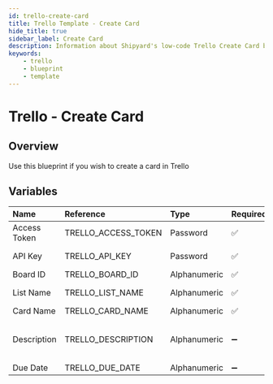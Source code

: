 ```yaml
---
id: trello-create-card
title: Trello Template - Create Card
hide_title: true
sidebar_label: Create Card
description: Information about Shipyard's low-code Trello Create Card blueprint. Creates a card on a Trello Board 
keywords:
    - trello
    - blueprint
    - template
---
```


# Trello - Create Card

## Overview
Use this blueprint if you wish to create a card in Trello

## Variables

| Name | Reference | Type | Required | Default | Options | Description |
|:-----|:----------|:-----|:---------|:--------|:--------|:------------|
| Access Token | TRELLO_ACCESS_TOKEN  | Password |:white_check_mark: | - | - | https://trello.com/power-ups/admin |
| API Key | TRELLO_API_KEY  | Password |:white_check_mark: | - | - | https://trello.com/power-ups/admin |
| Board ID | TRELLO_BOARD_ID  | Alphanumeric |:white_check_mark: | - | - | None |
| List Name | TRELLO_LIST_NAME  | Alphanumeric |:white_check_mark: | - | - | The list you wish to add the newly created card to |
| Card Name | TRELLO_CARD_NAME  | Alphanumeric |:white_check_mark: | - | - | None |
| Description | TRELLO_DESCRIPTION  | Alphanumeric |:heavy_minus_sign: | - | - | The text you want to be displayed in the description section of the card |
| Due Date | TRELLO_DUE_DATE  | Alphanumeric |:heavy_minus_sign: | - | - | None |


